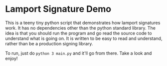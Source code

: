 # Lamport Signature Demo

This is a teeny tiny python script that demonstrates how lamport signatures work. It has no dependencies other than the python standard library. The idea is that you should run the program and go read the source code to understand what is going on. It is written to be easy to read and understand, rather than be a production signing library.

To run, just do `python 3 main.py` and it'll go from there. Take a look and enjoy! 